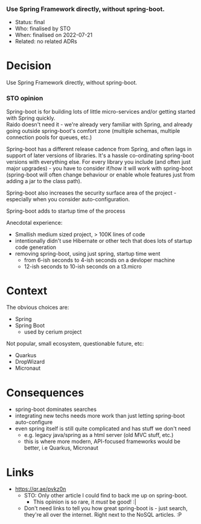 ### Use Spring Framework directly, without spring-boot.

* Status: final
* Who:  finalised by STO
* When: finalised on 2022-07-21
* Related: no related ADRs


# Decision

Use Spring Framework directly, without spring-boot.


### STO opinion 

Spring-boot is for building lots of little micro-services and/or getting 
started with Spring quickly.  
Raido doesn't need it -  we're already very familiar with Spring, and 
already going outside spring-boot's comfort zone (multiple schemas, multiple 
connection pools for queues, etc.)

Spring-boot has a different release cadence from Spring, and often lags in 
support of later versions of libraries.  It's a hassle co-ordinating spring-boot 
versions with everything else. 
For every library you include (and often just major upgrades) - you have to 
consider if/how it will work with spring-boot (spring-boot will often change 
behaviour or enable whole features just from adding a jar to the class path).

Spring-boot also increases the security surface area of the project - especially 
when you consider auto-configuration.

Spring-boot adds to startup time of the process

Anecdotal experience:
* Smallish medium sized project, > 100K lines of code
* intentionally didn't use Hibernate or other tech that does lots of startup 
  code generation
* removing spring-boot, using just spring, startup time went
  * from 6-ish seconds to 4-ish seconds on a devloper machine
  * 12-ish seconds to 10-ish seconds on a t3.micro 


# Context

The obvious choices are:
* Spring
* Spring Boot
  * used by cerium project

Not popular, small ecosystem, questionable future, etc:
* Quarkus
* DropWizard
* Micronaut


# Consequences

* spring-boot dominates searches
* integrating new techs needs more work than just letting spring-boot 
  auto-configure
* even spring itself is still quite complicated and has stuff we don't need
  * e.g. legacy java/spring as a html server (old MVC stuff, etc.)
  * this is where more modern, API-focused frameworks would be better, i.e
    Quarkus, Micronaut


# Links

* https://qr.ae/pvkz0n
  * STO: Only other article I could find to back me up on spring-boot.
    * This opinion is so rare, it *must* be good!  :|
  * Don't need links to tell you how great spring-boot is - just search, 
  they're all over the internet. Right next to the NoSQL articles.  :P





